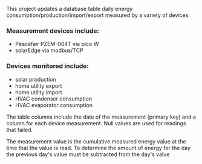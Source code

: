 This project updates a database table daily energy consumption/production/import/export measured by a variety of devices.

### Measurement devices include:
- Peacefair PZEM-004T via pico W
- solarEdge via modbus/TCP

### Devices monitored include:
- solar production
- home utility export
- home utility import
- HVAC condenser consumption
- HVAC evaporator consumption

The table columns include the date of the measurement (primary key) and a column for each device measurement. Null values are used for readings that failed.

The measurement value is the cumulative measured energy value at the time that the value is read. To determine the amount of energy for the day the previous day's value must be subtracted from the day's value
